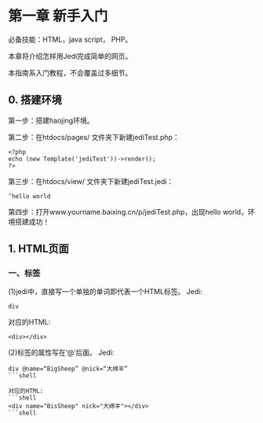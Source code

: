 # 第一章 新手入门

必备技能：HTML，java script， PHP。

本章将介绍怎样用Jedi完成简单的网页。

本指南系入门教程，不会覆盖过多细节。

## 0. 搭建环境

第一步：搭建haojing环境。

第二步：在htdocs/pages/  文件夹下新建jediTest.php：
```shell
<?php
echo (new Template('jediTest'))->render();
?>
```

第三步：在htdocs/view/  文件夹下新建jediTest.jedi：
```shell
‘hello world
```

第四步：打开www.yourname.baixing.cn/p/jediTest.php，出现hello world，环境搭建成功！

## 1. HTML页面

### 一、标签
(1)jedi中，直接写一个单独的单词即代表一个HTML标签。
Jedi:
```shell
div
```

对应的HTML:
```shell
<div></div>
```

(2)标签的属性写在‘@’后面。
Jedi:
```shell
div @name=“BigSheep” @nick=“大绵羊”
```shell

对应的HTML:
```shell
<div name="BisSheep" nick="大绵羊"></div>
```shell
